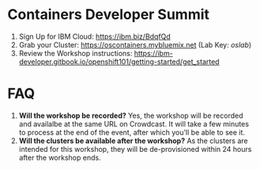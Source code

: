 # Containers Developer Summit

1. Sign Up for IBM Cloud: https://ibm.biz/BdqfQd
1. Grab your Cluster: https://oscontainers.mybluemix.net (Lab Key: *oslab*)
1. Review the Workshop instructions: https://ibm-developer.gitbook.io/openshift101/getting-started/get_started

# FAQ

1. **Will the workshop be recorded?** Yes, the workshop will be recorded and availalbe at the same URL on Crowdcast. It will take a few minutes to process at the end of the event, after which you'll be able to see it.
1. **Will the clusters be available after the workshop?** As the clusters are intended for this workshop, they will be de-provisioned within 24 hours after the workshop ends.
